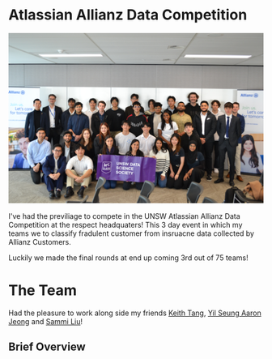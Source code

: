 # Atlassian Allianz Data Competition

<img src="/pictures/pic5.JPG" alt="Home Page Pictures">

I've had the previliage to compete in the UNSW Atlassian Allianz Data Competition at the respect headquaters! This 3 day event in which my teams we to classify fradulent customer from insruacne data collected by Allianz Customers. 

Luckily we made the final rounds at end up coming 3rd out of 75 teams!

# The Team
Had the pleasure to work along side my friends [Keith Tang](https://www.linkedin.com/in/tzekwongtang/), [Yil Seung Aaron Jeong](https://www.linkedin.com/in/yil-seung-aaron-jeong-260123198/) and 
[Sammi Liu](https://www.linkedin.com/in/jiaying-sammi-liu/)! 

## Brief Overview 


